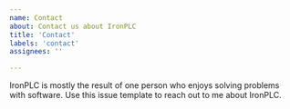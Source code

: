 ```yaml
---
name: Contact
about: Contact us about IronPLC
title: 'Contact'
labels: 'contact'
assignees: ''

---
```


IronPLC is mostly the result of one person who enjoys solving problems with software.
Use this issue template to reach out to me about IronPLC.
